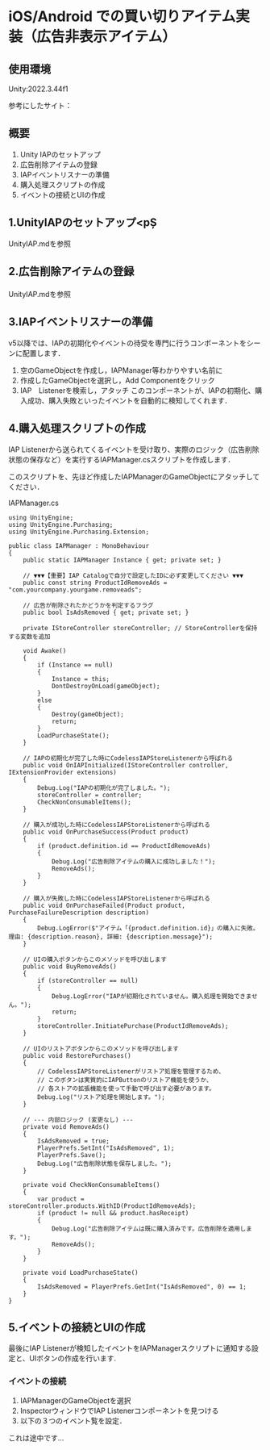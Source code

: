 # iOS/Android での買い切りアイテム実装（広告非表示アイテム）<p>
## 使用環境
Unity:2022.3.44f1<p>
参考にしたサイト：

## 概要
1. Unity IAPのセットアップ
2. 広告削除アイテムの登録
3. IAPイベントリスナーの準備
4. 購入処理スクリプトの作成
5. イベントの接続とUIの作成

## 1.UnityIAPのセットアップ<pȘ
UnityIAP.mdを参照<p>

## 2.広告削除アイテムの登録<p>
UnityIAP.mdを参照<p>

## 3.IAPイベントリスナーの準備
v5以降では、IAPの初期化やイベントの待受を専門に行うコンポーネントをシーンに配置します．
1. 空のGameObjectを作成し，IAPManager等わかりやすい名前に
2. 作成したGameObjectを選択し，Add Componentをクリック
3. IAP　Listenerを検索し，アタッチ
このコンポーネントが、IAPの初期化、購入成功、購入失敗といったイベントを自動的に検知してくれます．

## 4.購入処理スクリプトの作成
IAP Listenerから送られてくるイベントを受け取り、実際のロジック（広告削除状態の保存など）を実行するIAPManager.csスクリプトを作成します．<p>
このスクリプトを、先ほど作成したIAPManagerのGameObjectにアタッチしてください．<p>
IAPManager.cs
~~~
using UnityEngine;
using UnityEngine.Purchasing;
using UnityEngine.Purchasing.Extension;

public class IAPManager : MonoBehaviour
{
    public static IAPManager Instance { get; private set; }

    // ▼▼▼【重要】IAP Catalogで自分で設定したIDに必ず変更してください ▼▼▼
    public const string ProductIdRemoveAds = "com.yourcompany.yourgame.removeads"; 

    // 広告が削除されたかどうかを判定するフラグ
    public bool IsAdsRemoved { get; private set; }

    private IStoreController storeController; // StoreControllerを保持する変数を追加

    void Awake()
    {
        if (Instance == null)
        {
            Instance = this;
            DontDestroyOnLoad(gameObject);
        }
        else
        {
            Destroy(gameObject);
            return;
        }
        LoadPurchaseState();
    }

    // IAPの初期化が完了した時にCodelessIAPStoreListenerから呼ばれる
    public void OnIAPInitialized(IStoreController controller, IExtensionProvider extensions)
    {
        Debug.Log("IAPの初期化が完了しました。");
        storeController = controller;
        CheckNonConsumableItems();
    }
    
    // 購入が成功した時にCodelessIAPStoreListenerから呼ばれる
    public void OnPurchaseSuccess(Product product)
    {
        if (product.definition.id == ProductIdRemoveAds)
        {
            Debug.Log("広告削除アイテムの購入に成功しました！");
            RemoveAds();
        }
    }

    // 購入が失敗した時にCodelessIAPStoreListenerから呼ばれる
    public void OnPurchaseFailed(Product product, PurchaseFailureDescription description)
    {
        Debug.LogError($"アイテム「{product.definition.id}」の購入に失敗。理由: {description.reason}, 詳細: {description.message}");
    }

    // UIの購入ボタンからこのメソッドを呼び出します
    public void BuyRemoveAds()
    {
        if (storeController == null)
        {
            Debug.LogError("IAPが初期化されていません。購入処理を開始できません。");
            return;
        }
        storeController.InitiatePurchase(ProductIdRemoveAds);
    }
    
    // UIのリストアボタンからこのメソッドを呼び出します
    public void RestorePurchases()
    {
        // CodelessIAPStoreListenerがリストア処理を管理するため、
        // このボタンは実質的にIAPButtonのリストア機能を使うか、
        // 各ストアの拡張機能を使って手動で呼び出す必要があります。
        Debug.Log("リストア処理を開始します。");
    }

    // --- 内部ロジック (変更なし) ---
    private void RemoveAds()
    {
        IsAdsRemoved = true;
        PlayerPrefs.SetInt("IsAdsRemoved", 1);
        PlayerPrefs.Save();
        Debug.Log("広告削除状態を保存しました。");
    }

    private void CheckNonConsumableItems()
    {
        var product = storeController.products.WithID(ProductIdRemoveAds);
        if (product != null && product.hasReceipt)
        {
            Debug.Log("広告削除アイテムは既に購入済みです。広告削除を適用します。");
            RemoveAds();
        }
    }

    private void LoadPurchaseState()
    {
        IsAdsRemoved = PlayerPrefs.GetInt("IsAdsRemoved", 0) == 1;
    }
}
~~~

## 5.イベントの接続とUIの作成
最後にIAP Listenerが検知したイベントをIAPManagerスクリプトに通知する設定と、UIボタンの作成を行います.<p>
### イベントの接続
1. IAPManagerのGameObjectを選択
2. InspectorウィンドウでIAP Listenerコンポーネントを見つける
3. 以下の３つのイベント覧を設定．

これは途中です...